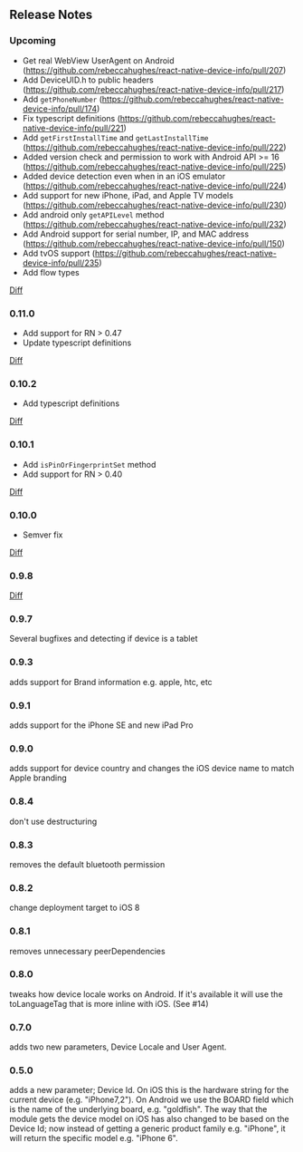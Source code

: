 ## Release Notes

### Upcoming

- Get real WebView UserAgent on Android (https://github.com/rebeccahughes/react-native-device-info/pull/207)
- Add DeviceUID.h to public headers (https://github.com/rebeccahughes/react-native-device-info/pull/217)
- Add `getPhoneNumber` (https://github.com/rebeccahughes/react-native-device-info/pull/174)
- Fix typescript definitions (https://github.com/rebeccahughes/react-native-device-info/pull/221)
- Add `getFirstInstallTime` and `getLastInstallTime` (https://github.com/rebeccahughes/react-native-device-info/pull/222)
- Added version check and permission to work with Android API >= 16 (https://github.com/rebeccahughes/react-native-device-info/pull/225)
- Added device detection even when in an iOS emulator (https://github.com/rebeccahughes/react-native-device-info/pull/224)
- Add support for new iPhone, iPad, and Apple TV models (https://github.com/rebeccahughes/react-native-device-info/pull/230)
- Add android only `getAPILevel` method (https://github.com/rebeccahughes/react-native-device-info/pull/232)
- Add Android support for serial number, IP, and MAC address (https://github.com/rebeccahughes/react-native-device-info/pull/150)
- Add tvOS support (https://github.com/rebeccahughes/react-native-device-info/pull/235)
- Add flow types

[Diff](https://github.com/rebeccahughes/react-native-device-info/compare/1aafc6f0b20d7cd6f0939ea5370e9899e4914c93...master)

### 0.11.0

- Add support for RN > 0.47
- Update typescript definitions

[Diff](https://github.com/rebeccahughes/react-native-device-info/compare/5b869cdd5e16b65cbe4e85a565aa331bd7546b89...1aafc6f0b20d7cd6f0939ea5370e9899e4914c93)

### 0.10.2

- Add typescript definitions

[Diff](https://github.com/rebeccahughes/react-native-device-info/compare/f3967862711892615e7f51d49d0034ee134f3e3d...5b869cdd5e16b65cbe4e85a565aa331bd7546b89)

### 0.10.1

- Add `isPinOrFingerprintSet` method
- Add support for RN > 0.40

[Diff](https://github.com/rebeccahughes/react-native-device-info/compare/c843144ea872a79f4d53a53b32f72511fbfc8d8b...f3967862711892615e7f51d49d0034ee134f3e3d)

### 0.10.0

- Semver fix

[Diff](https://github.com/rebeccahughes/react-native-device-info/compare/e8bfe5ea8d5f5414f2f97f35a5d02b611cbe39e3...c843144ea872a79f4d53a53b32f72511fbfc8d8b)

### 0.9.8

[Diff](https://github.com/rebeccahughes/react-native-device-info/compare/668996c64e23f477fc8156cdc43a49198b4fdd20...e8bfe5ea8d5f5414f2f97f35a5d02b611cbe39e3)

### 0.9.7

Several bugfixes and detecting if device is a tablet

### 0.9.3 

adds support for Brand information e.g. apple, htc, etc

### 0.9.1

adds support for the iPhone SE and new iPad Pro

### 0.9.0

adds support for device country and changes the iOS device name to match Apple branding

### 0.8.4

don't use destructuring

### 0.8.3

removes the default bluetooth permission

### 0.8.2

change deployment target to iOS 8

### 0.8.1

removes unnecessary peerDependencies

### 0.8.0

tweaks how device locale works on Android. If it's available it will use the toLanguageTag that is more inline with iOS. (See #14)

### 0.7.0

adds two new parameters, Device Locale and User Agent.

### 0.5.0

adds a new parameter; Device Id. On iOS this is the hardware string for the current device (e.g. "iPhone7,2"). On Android we use the BOARD field which is the name of the underlying board, e.g. "goldfish". The way that the module gets the device model on iOS has also changed to be based on the Device Id; now instead of getting a generic product family e.g. "iPhone", it will return the specific model e.g. "iPhone 6".
